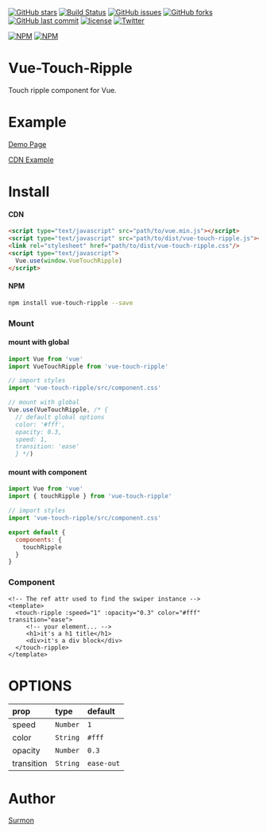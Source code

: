 [![GitHub stars](https://img.shields.io/github/stars/surmon-china/vue-touch-ripple.svg?style=flat-square)](https://github.com/surmon-china/vue-touch-ripple/stargazers)
[![Build Status](https://travis-ci.org/surmon-china/vue-touch-ripple.svg?branch=master)](https://travis-ci.org/surmon-china/vue-touch-ripple)
[![GitHub issues](https://img.shields.io/github/issues/surmon-china/vue-touch-ripple.svg?style=flat-square)](https://github.com/surmon-china/vue-touch-ripple/issues)
[![GitHub forks](https://img.shields.io/github/forks/surmon-china/vue-touch-ripple.svg?style=flat-square)](https://github.com/surmon-china/vue-touch-ripple/network)
[![GitHub last commit](https://img.shields.io/github/last-commit/google/skia.svg?style=flat-square)](https://github.com/surmon-china/vue-touch-ripple)
[![license](https://img.shields.io/github/license/mashape/apistatus.svg?style=flat-square)](https://github.com/surmon-china/vue-touch-ripple)
[![Twitter](https://img.shields.io/twitter/url/https/github.com/surmon-china/vue-touch-ripple.svg?style=flat-square)](https://twitter.com/intent/tweet?url=https://github.com/surmon-china/vue-touch-ripple)

[![NPM](https://nodei.co/npm/vue-touch-ripple.png?downloads=true&downloadRank=true&stars=true)](https://nodei.co/npm/vue-touch-ripple/)
[![NPM](https://nodei.co/npm-dl/vue-touch-ripple.png?months=9&height=3)](https://nodei.co/npm/vue-touch-ripple/)


# Vue-Touch-Ripple
Touch ripple component for Vue.


# Example

[Demo Page](https://surmon-china.github.io/vue-touch-ripple/)

[CDN Example](https://jsfiddle.net/bL983fjt/)


# Install

#### CDN

``` html
<script type="text/javascript" src="path/to/vue.min.js"></script>
<script type="text/javascript" src="path/to/dist/vue-touch-ripple.js"></script>
<link rel="stylesheet" href="path/to/dist/vue-touch-ripple.css"/>
<script type="text/javascript">
  Vue.use(window.VueTouchRipple)
</script>
```

#### NPM

``` bash
npm install vue-touch-ripple --save
```

### Mount

#### mount with global

``` javascript
import Vue from 'vue'
import VueTouchRipple from 'vue-touch-ripple'

// import styles
import 'vue-touch-ripple/src/component.css'

// mount with global
Vue.use(VueTouchRipple, /* {
  // default global options
  color: '#fff',
  opacity: 0.3,
  speed: 1,
  transition: 'ease'
  } */)
```

#### mount with component

```javascript
import Vue from 'vue'
import { touchRipple } from 'vue-touch-ripple'

// import styles
import 'vue-touch-ripple/src/component.css'

export default {
  components: {
    touchRipple
  }
}
```


### Component

```vue
<!-- The ref attr used to find the swiper instance -->
<template>
  <touch-ripple :speed="1" :opacity="0.3" color="#fff" transition="ease">
     <!-- your element... -->
     <h1>it's a h1 title</h1>
     <div>it's a div block</div>
  </touch-ripple>
</template>
```


# OPTIONS

| prop       | type     |default |
| :--------  | :----- | :---- |
| speed      | `Number` | `1`    |
| color      | `String` | `#fff` |
| opacity    | `Number` | `0.3`  |
| transition | `String` | `ease-out` |


# Author
[Surmon](https://surmon.me)


